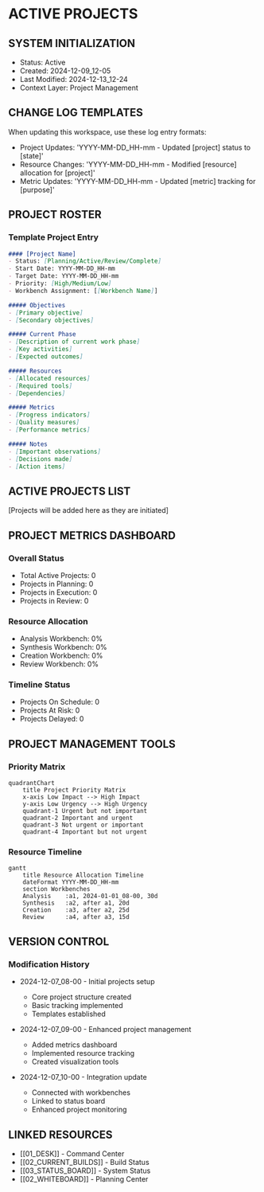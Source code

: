 # ACTIVE PROJECTS

## SYSTEM INITIALIZATION

- Status: Active
- Created: 2024-12-09_12-05
- Last Modified: 2024-12-13_12-24
- Context Layer: Project Management

## CHANGE LOG TEMPLATES

When updating this workspace, use these log entry formats:

- Project Updates: 'YYYY-MM-DD_HH-mm - Updated [project] status to [state]'
- Resource Changes: 'YYYY-MM-DD_HH-mm - Modified [resource] allocation for [project]'
- Metric Updates: 'YYYY-MM-DD_HH-mm - Updated [metric] tracking for [purpose]'

## PROJECT ROSTER

### Template Project Entry

```markdown
#### [Project Name]
- Status: [Planning/Active/Review/Complete]
- Start Date: YYYY-MM-DD_HH-mm
- Target Date: YYYY-MM-DD_HH-mm
- Priority: [High/Medium/Low]
- Workbench Assignment: [[Workbench Name]]

##### Objectives
- [Primary objective]
- [Secondary objectives]

##### Current Phase
- [Description of current work phase]
- [Key activities]
- [Expected outcomes]

##### Resources
- [Allocated resources]
- [Required tools]
- [Dependencies]

##### Metrics
- [Progress indicators]
- [Quality measures]
- [Performance metrics]

##### Notes
- [Important observations]
- [Decisions made]
- [Action items]
```

## ACTIVE PROJECTS LIST

[Projects will be added here as they are initiated]

## PROJECT METRICS DASHBOARD

### Overall Status

- Total Active Projects: 0
- Projects in Planning: 0
- Projects in Execution: 0
- Projects in Review: 0

### Resource Allocation

- Analysis Workbench: 0%
- Synthesis Workbench: 0%
- Creation Workbench: 0%
- Review Workbench: 0%

### Timeline Status

- Projects On Schedule: 0
- Projects At Risk: 0
- Projects Delayed: 0

## PROJECT MANAGEMENT TOOLS

### Priority Matrix

```mermaid
quadrantChart
    title Project Priority Matrix
    x-axis Low Impact --> High Impact
    y-axis Low Urgency --> High Urgency
    quadrant-1 Urgent but not important
    quadrant-2 Important and urgent
    quadrant-3 Not urgent or important
    quadrant-4 Important but not urgent
```

### Resource Timeline

```mermaid
gantt
    title Resource Allocation Timeline
    dateFormat YYYY-MM-DD_HH-mm
    section Workbenches
    Analysis    :a1, 2024-01-01_08-00, 30d
    Synthesis   :a2, after a1, 20d
    Creation    :a3, after a2, 25d
    Review      :a4, after a3, 15d
```

## VERSION CONTROL

### Modification History

- 2024-12-07_08-00 - Initial projects setup

  - Core project structure created
  - Basic tracking implemented
  - Templates established

- 2024-12-07_09-00 - Enhanced project management

  - Added metrics dashboard
  - Implemented resource tracking
  - Created visualization tools

- 2024-12-07_10-00 - Integration update

  - Connected with workbenches
  - Linked to status board
  - Enhanced project monitoring


## LINKED RESOURCES

- [[01_DESK]] - Command Center
- [[02_CURRENT_BUILDS]] - Build Status
- [[03_STATUS_BOARD]] - System Status
- [[02_WHITEBOARD]] - Planning Center